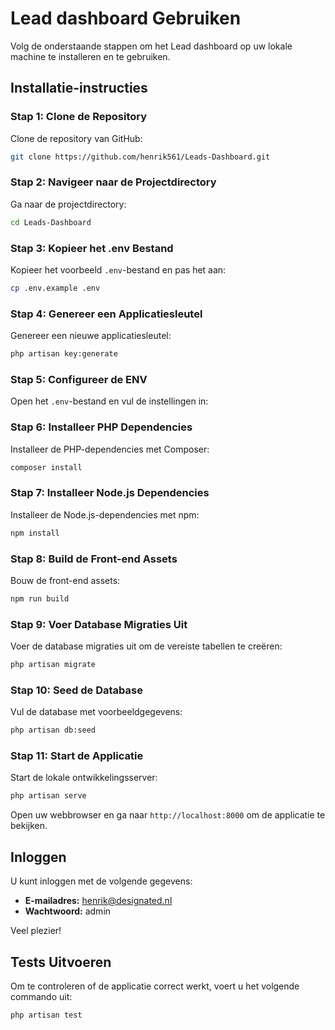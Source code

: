 # Lead dashboard Gebruiken

Volg de onderstaande stappen om het Lead dashboard op uw lokale machine te installeren en te gebruiken.

## Installatie-instructies

### Stap 1: Clone de Repository

Clone de repository van GitHub:

```bash
git clone https://github.com/henrik561/Leads-Dashboard.git
```

### Stap 2: Navigeer naar de Projectdirectory

Ga naar de projectdirectory:

```bash
cd Leads-Dashboard
```

### Stap 3: Kopieer het .env Bestand

Kopieer het voorbeeld `.env`-bestand en pas het aan:

```bash
cp .env.example .env
```

### Stap 4: Genereer een Applicatiesleutel

Genereer een nieuwe applicatiesleutel:

```bash
php artisan key:generate
```

### Stap 5: Configureer de ENV

Open het `.env`-bestand en vul de instellingen in:

### Stap 6: Installeer PHP Dependencies

Installeer de PHP-dependencies met Composer:

```bash
composer install
```

### Stap 7: Installeer Node.js Dependencies

Installeer de Node.js-dependencies met npm:

```bash
npm install
```

### Stap 8: Build de Front-end Assets

Bouw de front-end assets:

```bash
npm run build
```

### Stap 9: Voer Database Migraties Uit

Voer de database migraties uit om de vereiste tabellen te creëren:

```bash
php artisan migrate
```

### Stap 10: Seed de Database

Vul de database met voorbeeldgegevens:

```bash
php artisan db:seed
```

### Stap 11: Start de Applicatie

Start de lokale ontwikkelingsserver:

```bash
php artisan serve
```

Open uw webbrowser en ga naar `http://localhost:8000` om de applicatie te bekijken.

## Inloggen

U kunt inloggen met de volgende gegevens:

- **E-mailadres:** henrik@designated.nl
- **Wachtwoord:** admin

Veel plezier!

## Tests Uitvoeren

Om te controleren of de applicatie correct werkt, voert u het volgende commando uit:

```bash
php artisan test
```
